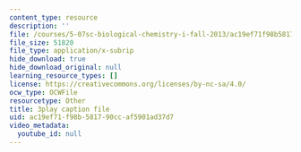 ```yaml
---
content_type: resource
description: ''
file: /courses/5-07sc-biological-chemistry-i-fall-2013/ac19ef71f98b581790ccaf5901ad37d7_sBYrp3zssWE.vtt
file_size: 51820
file_type: application/x-subrip
hide_download: true
hide_download_original: null
learning_resource_types: []
license: https://creativecommons.org/licenses/by-nc-sa/4.0/
ocw_type: OCWFile
resourcetype: Other
title: 3play caption file
uid: ac19ef71-f98b-5817-90cc-af5901ad37d7
video_metadata:
  youtube_id: null
---
```


